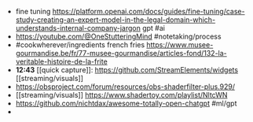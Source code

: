 - fine tuning https://platform.openai.com/docs/guides/fine-tuning/case-study-creating-an-expert-model-in-the-legal-domain-which-understands-internal-company-jargon gpt #ai
- https://youtube.com/@OneStutteringMind #notetaking/process
- #cookwherever/ingredients french fries https://www.musee-gourmandise.be/fr/77-musee-gourmandise/articles-fond/132-la-veritable-histoire-de-la-frite
- **12:43** [[quick capture]]:  https://github.com/StreamElements/widgets [[streaming/visuals]]
- https://obsproject.com/forum/resources/obs-shaderfilter-plus.929/
- [[streaming/visuals]] https://www.shadertoy.com/playlist/NltcWN
- https://github.com/nichtdax/awesome-totally-open-chatgpt #ml/gpt
-